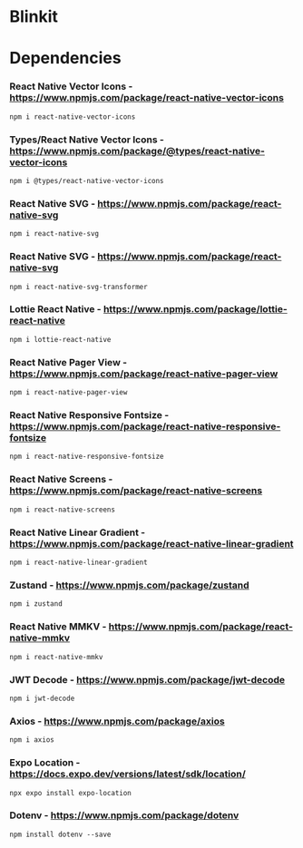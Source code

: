 # Blinkit

# Dependencies

### React Native Vector Icons - https://www.npmjs.com/package/react-native-vector-icons
    npm i react-native-vector-icons

### Types/React Native Vector Icons - https://www.npmjs.com/package/@types/react-native-vector-icons
    npm i @types/react-native-vector-icons

### React Native SVG - https://www.npmjs.com/package/react-native-svg
    npm i react-native-svg

### React Native SVG - https://www.npmjs.com/package/react-native-svg
    npm i react-native-svg-transformer

### Lottie React Native - https://www.npmjs.com/package/lottie-react-native
    npm i lottie-react-native

### React Native Pager View - https://www.npmjs.com/package/react-native-pager-view
    npm i react-native-pager-view

### React Native Responsive Fontsize - https://www.npmjs.com/package/react-native-responsive-fontsize
    npm i react-native-responsive-fontsize

### React Native Screens - https://www.npmjs.com/package/react-native-screens
    npm i react-native-screens

### React Native Linear Gradient - https://www.npmjs.com/package/react-native-linear-gradient
    npm i react-native-linear-gradient

### Zustand - https://www.npmjs.com/package/zustand
    npm i zustand

### React Native MMKV - https://www.npmjs.com/package/react-native-mmkv
    npm i react-native-mmkv

### JWT Decode - https://www.npmjs.com/package/jwt-decode
    npm i jwt-decode

### Axios - https://www.npmjs.com/package/axios
    npm i axios

### Expo Location - https://docs.expo.dev/versions/latest/sdk/location/
    npx expo install expo-location

### Dotenv - https://www.npmjs.com/package/dotenv
    npm install dotenv --save